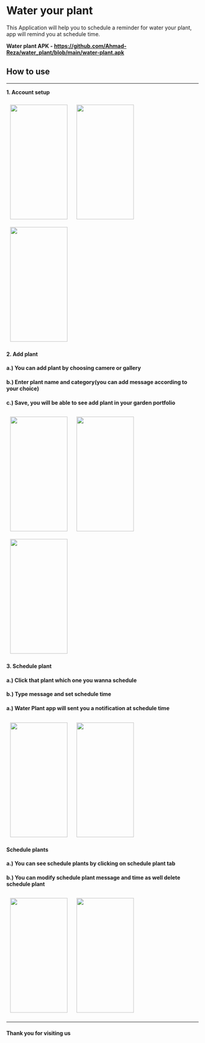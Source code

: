 # **Water your plant**

This Application will help you to schedule a reminder for water your plant, app will remind you at schedule time.

**Water plant APK - https://github.com/Ahmad-Reza/water_plant/blob/main/water-plant.apk**

## **How to use**

---

**1. Account setup**

<div class="row">
    <img src="https://user-images.githubusercontent.com/46816394/208217922-dcb3e0e9-333a-42e3-890a-e4b2c3a3f98d.jpg" style="padding:10px" height="300" width="150">
    <img src="https://user-images.githubusercontent.com/46816394/208217937-5eda4b69-7ae4-4e2d-b6db-c626be648a0a.jpg" style="padding:10px" height="300" width="150">
    <img src="https://user-images.githubusercontent.com/46816394/208217929-371001e2-c97c-4eb3-9865-e01adbb19c2f.jpg" style="padding:10px" height="300" width="150">
</div>

**2. Add plant**

#### a.) You can add plant by choosing camere or gallery

#### b.) Enter plant name and category(you can add message according to your choice)

#### c.) Save, you will be able to see add plant in your garden portfolio

<div class="row">
  <img src="https://user-images.githubusercontent.com/46816394/208218005-1d71efcd-6021-4d2f-a55c-7bb931d698df.jpg" style="padding:10px" height="300" width="150">
  <img src="https://user-images.githubusercontent.com/46816394/208218221-f225148a-dd3b-4ea6-aa10-2596132c4576.jpg" style="padding:10px" height="300" width="150">
  <img src="https://user-images.githubusercontent.com/46816394/208217943-eba07c6b-1266-48c3-a325-f2f1e476c9e3.jpg" style="padding:10px" height="300" width="150">
  
</div>

**3. Schedule plant**

#### a.) Click that plant which one you wanna schedule

#### b.) Type message and set schedule time

#### a.) Water Plant app will sent you a notification at schedule time

<div class="row">
  <img src="https://user-images.githubusercontent.com/46816394/208221616-9e71ca34-4b8b-4b62-b661-fa38729f1847.jpg" style="padding:10px" height="300" width="150">
  <img src="https://user-images.githubusercontent.com/46816394/208217986-e5746743-04bb-42ff-bbee-ab82cd0f0cfa.jpg" style="padding:10px" height="300" width="150">
</div>

**Schedule plants**

#### a.) You can see schedule plants by clicking on schedule plant tab

#### b.) You can modify schedule plant message and time as well delete schedule plant

<div class="row">
  <img src="https://user-images.githubusercontent.com/46816394/208217956-e086d5af-8685-4d84-8773-510ea7d358c8.jpg" style="padding:10px" height="300" width="150">
  <img src="https://user-images.githubusercontent.com/46816394/208218206-3dbcba87-6b91-4ea5-b2fb-5b35135e66bc.jpg" style="padding:10px" height="300" width="150">
</div>

---

#### Thank you for visiting us
